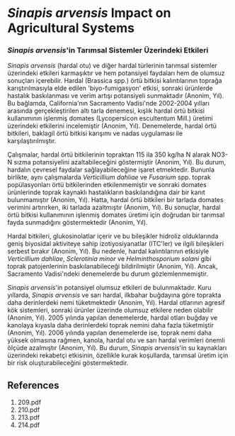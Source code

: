 # *Sinapis arvensis* Impact on Agricultural Systems

### *Sinapis arvensis*'in Tarımsal Sistemler Üzerindeki Etkileri

*Sinapis arvensis* (hardal otu) ve diğer hardal türlerinin tarımsal sistemler üzerindeki etkileri karmaşıktır ve hem potansiyel faydaları hem de olumsuz sonuçları içerebilir. Hardal (Brassica spp.) örtü bitkisi kalıntılarının toprağa karıştırılmasıyla elde edilen 'biyo-fumigasyon' etkisi, sonraki ürünlerde hastalık baskılanması ve verim artışı potansiyeli sunmaktadır (Anonim, Yıl). Bu bağlamda, California'nın Sacramento Vadisi'nde 2002-2004 yılları arasında gerçekleştirilen altı tarla denemesi, kışlık hardal örtü bitkisi kullanımının işlenmiş domates (Lycopersicon escultentum Mill.) üretimi üzerindeki etkilerini incelemiştir (Anonim, Yıl). Denemelerde, hardal örtü bitkileri, baklagil örtü bitkisi karışımı ve nadas uygulaması ile karşılaştırılmıştır.

Çalışmalar, hardal örtü bitkilerinin topraktan 115 ila 350 kg/ha N alarak NO3-N sızma potansiyelini azaltabileceğini göstermiştir (Anonim, Yıl). Bu durum, hardalın çevresel faydalar sağlayabileceğine işaret etmektedir. Bununla birlikte, aynı çalışmalarda *Verticillium dahliae* ve *Fusarium* spp. toprak popülasyonları örtü bitkilerinden etkilenmemiştir ve sonraki domates ürünlerinde toprak kaynaklı hastalıkların baskılandığına dair bir kanıt bulunmamıştır (Anonim, Yıl). Hatta, hardal örtü bitkileri bir tarlada domates verimini artırırken, iki tarlada azaltmıştır (Anonim, Yıl). Bu sonuçlar, hardal örtü bitkisi kullanımının işlenmiş domates üretimi için doğrudan bir tarımsal fayda sunmadığını göstermektedir (Anonim, Yıl).

Hardal bitkileri, glukosinolatlar içerir ve bu bileşikler hidroliz olduklarında geniş biyosidal aktiviteye sahip izotiyosiyanatlar (ITC'ler) ve ilgili bileşikleri serbest bırakır (Anonim, Yıl). Bu nedenle, hardal kalıntılarının etkisiyle *Verticillium dahliae*, *Sclerotinia minor* ve *Helminthosporium solani* gibi toprak patojenlerinin baskılanabileceği bildirilmiştir (Anonim, Yıl). Ancak, Sacramento Vadisi'ndeki denemelerde bu durum gözlemlenmemiştir.

*Sinapis arvensis*'in potansiyel olumsuz etkileri de bulunmaktadır. Kuru yıllarda, *Sinapis arvensis* ve sarı hardal, ilkbahar buğdayına göre toprakta daha derinlerdeki nemi tüketmektedir (Anonim, Yıl). Hardal otlarının agresif kök sistemleri, sonraki ürünler üzerinde olumsuz etkilere neden olabilir (Anonim, Yıl). 2005 yılında yapılan denemelerde, hardal otları buğday ve kanolaya kıyasla daha derinlerdeki toprak nemini daha fazla tüketmiştir (Anonim, Yıl). 2006 yılında yapılan denemelerde ise, toprak nemi daha yüksek olmasına rağmen, kanola, hardal otu ve sarı hardal verimleri önemli ölçüde azalmıştır (Anonim, Yıl). Bu durum, *Sinapis arvensis*'in su kaynakları üzerindeki rekabetçi etkisinin, özellikle kurak koşullarda, tarımsal üretim için bir risk oluşturabileceğini göstermektedir.


## References

1. 209.pdf
2. 210.pdf
3. 213.pdf
4. 214.pdf

